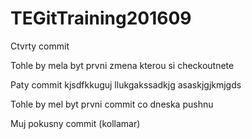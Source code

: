 # TEGitTraining201609

Ctvrty commit

Tohle by mela byt prvni zmena kterou si checkoutnete

Paty commit kjsdfkkuguj
llukgakssadkjg
asaskjgjkmjgds

Tohle by mel byt prvni commit co dneska pushnu

Muj pokusny commit (kollamar)